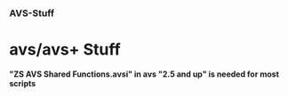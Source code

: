 ﻿### AVS-Stuff ###
# avs/avs+ Stuff
**"ZS AVS Shared Functions.avsi" in avs "2.5 and up" is needed for most scripts**
